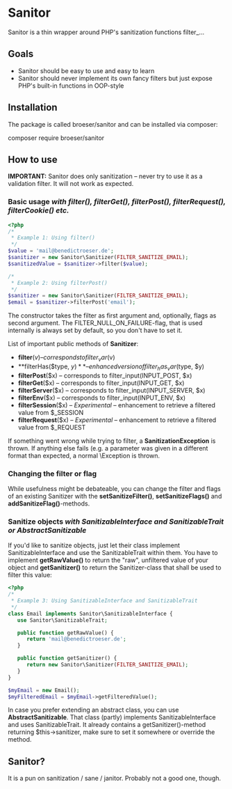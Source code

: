 # Sanitor
Sanitor is a thin wrapper around PHP's sanitization functions filter_…

## Goals

- Sanitor should be easy to use and easy to learn
- Sanitor should never implement its own fancy filters but just expose PHP's 
  built-in functions in OOP-style

## Installation

The package is called broeser/sanitor and can be installed via composer:

composer require broeser/sanitor

## How to use

**IMPORTANT:** Sanitor does only sanitization – never try to use it as a
validation filter. It will not work as expected.

### Basic usage _with filter(), filterGet(), filterPost(), filterRequest(), filterCookie() etc._

```PHP
<?php
/*
 * Example 1: Using filter()
 */
$value = 'mail@benedictroeser.de';
$sanitizer = new Sanitor\Sanitizer(FILTER_SANITIZE_EMAIL);
$sanitizedValue = $sanitizer->filter($value);

/*
 * Example 2: Using filterPost()
 */
$sanitizer = new Sanitor\Sanitizer(FILTER_SANITIZE_EMAIL);
$email = $sanitizer->filterPost('email');
```

The constructor takes the filter as first argument and, optionally, flags as
second argument. The FILTER_NULL_ON_FAILURE-flag, that is used internally is 
always set by default, so you don't have to set it.

List of important public methods of **Sanitizer**:

- **filter**($v) – corresponds to filter_var($v)
- **filterHas($type, $y)** – enhanced version of filter_has_var($type, $y)
- **filterPost**($x) – corresponds to filter_input(INPUT_POST, $x)
- **filterGet**($x) – corresponds to filter_input(INPUT_GET, $x)
- **filterServer**($x) – corresponds to filter_input(INPUT_SERVER, $x)
- **filterEnv**($x) – corresponds to filter_input(INPUT_ENV, $x)
- **filterSession**($x) – _Experimental_ – enhancement to retrieve a filtered value from $_SESSION
- **filterRequest**($x) – _Experimental_ – enhancement to retrieve a filtered value from $_REQUEST

If something went wrong while trying to filter, a **SanitizationException** is 
thrown. If anything else fails (e.g. a parameter was given in a different format
than expected, a normal \Exception is thrown.

### Changing the filter or flag

While usefulness might be debateable, you can change the filter and flags of an
existing Sanitizer with the **setSanitizeFilter()**, **setSanitizeFlags()** and
**addSanitizeFlag()**-methods.

### Sanitize objects _with SanitizableInterface and SanitizableTrait or AbstractSanitizable_

If you'd like to sanitize objects, just let their class implement 
SanitizableInterface and use the SanitizableTrait within them. You have to 
implement **getRawValue()** to return the "raw", unfiltered value of your 
object and **getSanitizer()** to return the Sanitizer-class that shall be used 
to filter this value:

```PHP
<?php
/*
 * Example 3: Using SanitizableInterface and SanitizableTrait
 */
class Email implements Sanitor\SanitizableInterface {
   use Sanitor\SanitizableTrait;

   public function getRawValue() {
      return 'mail@benedictroeser.de';
   }

   public function getSanitizer() {
      return new Sanitor\Sanitizer(FILTER_SANITIZE_EMAIL);
   }
}

$myEmail = new Email();
$myFilteredEmail = $myEmail->getFilteredValue();

```

In case you prefer extending an abstract class, you can use 
**AbstractSanitizable**. That class (partly) implements SanitizableInterface and
uses SanitizableTrait. It already contains a getSanitizer()-method returning 
$this->sanitizer, make sure to set it somewhere or override the method.




## Sanitor?

It is a pun on sanitization / sane / janitor. Probably not a good one, though.